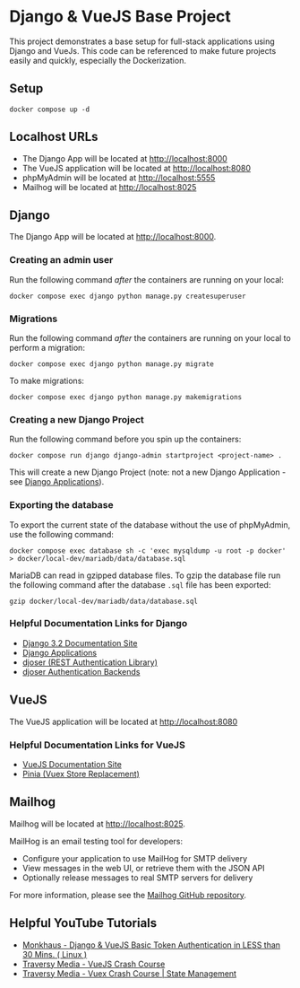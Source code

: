 # Django & VueJS Base Project

This project demonstrates a base setup for full-stack applications using Django and VueJs. This code can be referenced to make future projects easily and quickly, especially the Dockerization.

## Setup

```
docker compose up -d
```

## Localhost URLs

- The Django App will be located at [http://localhost:8000](http://localhost:8000)
- The VueJS application will be located at [http://localhost:8080](http://localhost:8080)
- phpMyAdmin will be located at [http://localhost:5555](http://localhost:5555)
- Mailhog will be located at [http://localhost:8025](http://localhost:8025)

## Django

The Django App will be located at [http://localhost:8000](http://localhost:8000).

### Creating an admin user

Run the following command _after_ the containers are running on your local:

```
docker compose exec django python manage.py createsuperuser
```

### Migrations

Run the following command _after_ the containers are running on your local to perform a migration:

```
docker compose exec django python manage.py migrate
```

To make migrations:

```
docker compose exec django python manage.py makemigrations
```

### Creating a new Django Project

Run the following command before you spin up the containers:

```
docker compose run django django-admin startproject <project-name> .
```

This will create a new Django Project (note: not a new Django Application - see [Django Applications](https://docs.djangoproject.com/en/3.2/ref/applications/)).

### Exporting the database

To export the current state of the database without the use of phpMyAdmin, use the following command:

```
docker compose exec database sh -c 'exec mysqldump -u root -p docker' > docker/local-dev/mariadb/data/database.sql
```

MariaDB can read in gzipped database files. To gzip the database file run the following command after the database `.sql` file has been exported:

```
gzip docker/local-dev/mariadb/data/database.sql
```

### Helpful Documentation Links for Django

- [Django 3.2 Documentation Site](https://docs.djangoproject.com/en/3.2/)
- [Django Applications](https://docs.djangoproject.com/en/3.2/ref/applications/)
- [djoser (REST Authentication Library)](https://djoser.readthedocs.io/en/latest/getting_started.html)
- [djoser Authentication Backends](https://djoser.readthedocs.io/en/latest/authentication_backends.html)

## VueJS

The VueJS application will be located at [http://localhost:8080](http://localhost:8080)

### Helpful Documentation Links for VueJS

- [VueJS Documentation Site](https://vuejs.org/guide/introduction.html)
- [Pinia (Vuex Store Replacement)](https://pinia.vuejs.org/)

## Mailhog

Mailhog will be located at [http://localhost:8025](http://localhost:8025).

MailHog is an email testing tool for developers:

- Configure your application to use MailHog for SMTP delivery
- View messages in the web UI, or retrieve them with the JSON API
- Optionally release messages to real SMTP servers for delivery

For more information, please see the [Mailhog GitHub repository](https://github.com/mailhog/MailHog).

## Helpful YouTube Tutorials

- [Monkhaus - Django & VueJS Basic Token Authentication in LESS than 30 Mins. ( Linux )](https://www.youtube.com/watch?v=XEZB-XbwihA)
- [Traversy Media - VueJS Crash Course](https://www.youtube.com/watch?v=qZXt1Aom3Cs)
- [Traversy Media - Vuex Crash Course | State Management](https://www.youtube.com/watch?v=5lVQgZzLMHc)
